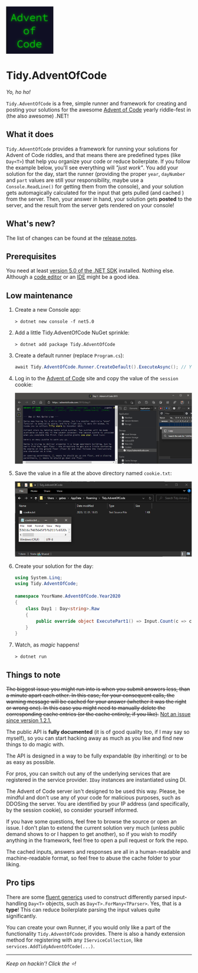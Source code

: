 ![Advent of Code logo](icon.png)

# Tidy.AdventOfCode

*Yo, ho ho!*

`Tidy.AdventOfCode` is a free, simple runner and framework for creating and posting your solutions for the awesome <a href="https://adventofcode.com/" target="_blank">Advent of Code</a> yearly riddle-fest in (the also awesome) .NET!

## What it does

`Tidy.AdventOfCode` provides a framework for running your solutions for Advent of Code riddles, and that means there are predefined types (like `Day<T>`) that help you organize your code or reduce boilerplate. If you follow the example below, you'll see everything will *"just work"*. You add your solution for the day, start the runner (providing the proper `year`, `dayNumber` and `part` values are still your responsibility, maybe use a `Console.ReadLine()` for getting them from the console), and your solution gets automagically calculated for the input that gets pulled (and cached ) from the server. Then, your answer in hand, your solution gets **posted** to the server, and the result from the server gets rendered on your console!

## What's new?

The list of changes can be found at the [release notes](RELEASE_NOTES.md).

## Prerequisites

You need at least <a href="https://dotnet.microsoft.com/download/dotnet/" target="_blank">version 5.0 of the .NET SDK</a> installed. Nothing else. Although a <a href="https://code.visualstudio.com/" target="_blank">code editor</a> or an <a href="https://visualstudio.microsoft.com/" target="_blank">IDE</a> might be a good idea.

## Low maintenance

1. Create a new Console app:

    `> dotnet new console -f net5.0`

2. Add a little Tidy.AdventOfCode NuGet sprinkle:

    `> dotnet add package Tidy.AdventOfCode`

3. Create a default runner (replace `Program.cs`):

    ``` C#
    await Tidy.AdventOfCode.Runner.CreateDefault().ExecuteAsync(); // Yes, one line!
    ```

4. Log in to the <a href="https://adventofcode.com/" target="_blank">Advent of Code</a> site and copy the value of the `session` cookie:

    ![Copy your the value from the cookie named 'session'](.github/copy-session-cookie.png)

5. Save the value in a file at the above directory named `cookie.txt`:

    ![Save the value of your 'session' cookie in a file named  'cookie.txt'](.github/save-session-cookie.png)

6. Create your solution for the day:

    ``` C#
    using System.Linq;
    using Tidy.AdventOfCode;

    namespace YourName.AdventOfCode.Year2020
    {
        class Day1 : Day<string>.Raw
        {
            public override object ExecutePart1() => Input.Count(c => c is '(' or ')');
        }
    }

    ```

7. Watch, as *magic* happens!

    `> dotnet run`

## Things to note

~~The biggest issue you might run into is when you submit answers less, than a minute apart each other. In this case, for your consequent calls, the warning message will be cached for your answer (whether it was the right or wrong one). In this case you might need to manually delete the corresponding cache entries (or the cache entirely, if you like).~~ [Not an issue since version 1.2.1.](RELEASE_NOTES.md)

The public API is **fully documented** (it is of good quality too, if I may say so myself), so you can start hacking away as much as you like and find new things to do magic with.

The API is designed in a way to be fully expandable (by inheriting) or to be as easy as possible.

For pros, you can switch out any of the underlying services that are registered in the service provider. `IDay` instances are instantiated using DI.

The Advent of Code server isn't designed to be used this way. Please, be mindful and don't use any of your code for malicious purposes, such as DDOSing the server. You are identified by your IP address (and specifically, by the session cookie), so consider yourself informed.

If you have some questions, feel free to browse the source or open an issue. I don't plan to extend the current solution very much (unless public demand shows to or I happen to get another), so if you wish to modify anything in the framework, feel free to open a pull request or fork the repo.

The cached inputs, answers and responses are all in a human-readable and machine-readable format, so feel free to abuse the cache folder to your liking.

## Pro tips

There are some <a href="https://tyrrrz.me/blog/fluent-generics">fluent generics</a> used to construct differently parsed input-handling `Day<T>` objects, such as `Day<T>.ForMany<TParser>`. Yes, that is a **type**! This can reduce boilerplate parsing the input values quite significantly.

You can create your own Runner, if you would only like a part of the functionality `Tidy.AdventOfCode` provides. There is also a handy extension method for registering with any `IServiceCollection`, like `services.AddTidyAdventOfCode(...)`.

----

*Keep on hackin'! Click the ⭐!*